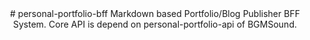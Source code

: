 <center>
# personal-portfolio-bff
Markdown based Portfolio/Blog Publisher BFF System. Core API is depend on personal-portfolio-api of BGMSound.
</center>


